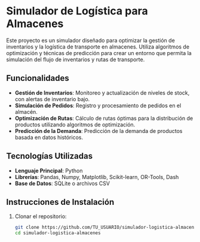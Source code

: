 # Simulador de Logística para Almacenes

Este proyecto es un simulador diseñado para optimizar la gestión de inventarios y la logística de transporte en almacenes. Utiliza algoritmos de optimización y técnicas de predicción para crear un entorno que permita la simulación del flujo de inventarios y rutas de transporte.

## Funcionalidades

- **Gestión de Inventarios**: Monitoreo y actualización de niveles de stock, con alertas de inventario bajo.
- **Simulación de Pedidos**: Registro y procesamiento de pedidos en el almacén.
- **Optimización de Rutas**: Cálculo de rutas óptimas para la distribución de productos utilizando algoritmos de optimización.
- **Predicción de la Demanda**: Predicción de la demanda de productos basada en datos históricos.

## Tecnologías Utilizadas

- **Lenguaje Principal**: Python
- **Librerías**: Pandas, Numpy, Matplotlib, Scikit-learn, OR-Tools, Dash
- **Base de Datos**: SQLite o archivos CSV

## Instrucciones de Instalación

1. Clonar el repositorio:
   ```bash
   git clone https://github.com/TU_USUARIO/simulador-logistica-almacenes.git
   cd simulador-logistica-almacenes
